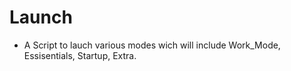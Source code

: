 # Launch

- A Script to lauch various modes wich will include Work_Mode, Essisentials, Startup, Extra.
